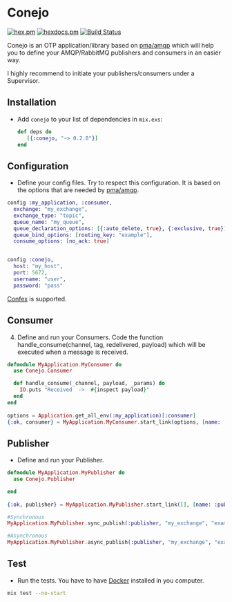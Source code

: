 # Conejo

[![hex.pm](https://img.shields.io/hexpm/v/conejo.svg?style=flat-square)](https://hex.pm/packages/conejo) [![hexdocs.pm](https://img.shields.io/badge/docs-latest-green.svg?style=flat-square)](https://hexdocs.pm/conejo/) [![Build Status](https://travis-ci.org/mendrugory/conejo.svg?branch=master)](https://travis-ci.org/mendrugory/conejo)

Conejo is an OTP application/library based on [pma/amqp](https://github.com/pma/amqp/) which will help you to define your
AMQP/RabbitMQ publishers and consumers in an easier way.

I highly recommend to initiate your publishers/consumers under a Supervisor.

## Installation
  * Add `conejo` to your list of dependencies in `mix.exs`:

    ```elixir
    def deps do
       [{:conejo, "~> 0.2.0"}]
    end
    ```
    
## Configuration    
  * Define your config files. Try to respect this configuration. It is based
   on the options that are needed by [pma/amqp](https://github.com/pma/amqp/).
   
   ```elixir
   config :my_application, :consumer,
     exchange: "my_exchange",
     exchange_type: "topic",
     queue_name: "my_queue",
     queue_declaration_options: [{:auto_delete, true}, {:exclusive, true}],
     queue_bind_options: [routing_key: "example"],
     consume_options: [no_ack: true]


   config :conejo, 
     host: "my_host",
     port: 5672,
     username: "user",
     password: "pass"
   ```
   [Confex](https://github.com/Nebo15/confex) is supported.

## Consumer
  4. Define and run your Consumers. Code the function handle_consume(channel, tag, redelivered, payload)
   which will be executed when a message is received.
     
  ```elixir
  defmodule MyApplication.MyConsumer do
    use Conejo.Consumer

    def handle_consume(_channel, payload, _params) do
      IO.puts "Received  ->  #{inspect payload}"
    end
  end
     
  options = Application.get_all_env(:my_application)[:consumer] 
  {:ok, consumer} = MyApplication.MyConsumer.start_link(options, [name: :consumer])
  ```
  
## Publisher
  * Define and run your Publisher.
     
  ```elixir
  defmodule MyApplication.MyPublisher do
    use Conejo.Publisher
  
  end
     
  {:ok, publisher} = MyApplication.MyPublisher.start_link([], [name: :publisher])
  
  #Synchronous
  MyApplication.MyPublisher.sync_publish(:publisher, "my_exchange", "example", "Hola")
  
  #Asynchronous
  MyApplication.MyPublisher.async_publish(:publisher, "my_exchange", "example", "Adios")
  ```
  
## Test
  * Run the tests. You have to have [Docker](https://www.docker.com) installed in you computer.
  ```bash
  mix test --no-start
  ```
  
  